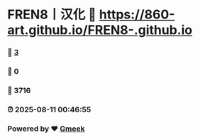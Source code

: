 # FREN8丨汉化 :link: https://860-art.github.io/FREN8-.github.io 
### :page_facing_up: [3](https://860-art.github.io/FREN8-.github.io/tag.html) 
### :speech_balloon: 0 
### :hibiscus: 3716 
### :alarm_clock: 2025-08-11 00:46:55 
### Powered by :heart: [Gmeek](https://github.com/Meekdai/Gmeek)
